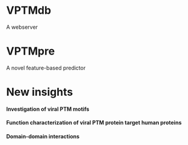 # VPTMdb
A webserver


# VPTMpre
A novel feature-based predictor


# New insights

#### Investigation of viral PTM motifs

#### Function characterization of viral PTM protein target human proteins

#### Domain-domain interactions
